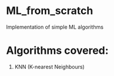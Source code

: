 # ML_from_scratch
Implementation of simple ML algorithms

# Algorithms covered:

1) KNN (K-nearest Neighbours)

